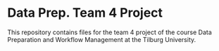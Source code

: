# Data Prep. Team 4 Project 
This repository contains files for the team 4 project of the course Data Preparation and Workflow Management at the Tilburg University. 

